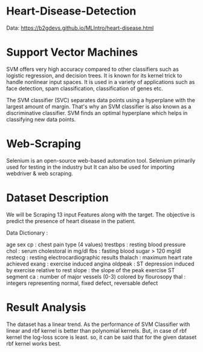 # Heart-Disease-Detection
Data: https://b2gdevs.github.io/MLIntro/heart-disease.html

# Support Vector Machines
SVM offers very high accuracy compared to other classifiers such as logistic regression, and decision trees. It is known for its kernel trick to handle nonlinear input spaces. It is used in a variety of applications such as face detection, spam classification, classification of genes etc.

The SVM classifier (SVC) separates data points using a hyperplane with the largest amount of margin. That's why an SVM classifier is also known as a discriminative classifier. SVM finds an optimal hyperplane which helps in classifying new data points.

# Web-Scraping 
Selenium is an open-source web-based automation tool. Selenium primarily used for testing in the industry but It can also be used for importing webdriver & web scraping.

# Dataset Description
We will be Scraping 13 input Features along with the target. The objective is predict the presence of heart disease in the patient.

Data Dictionary :

age
sex
cp : chest pain type (4 values)
trestbps : resting blood pressure
chol : serum cholestoral in mg/dl
fbs : fasting blood sugar > 120 mg/dl
restecg : resting electrocardiographic results
thalach : maximum heart rate achieved
exang : exercise induced angina
oldpeak : ST depression induced by exercise relative to rest
slope : the slope of the peak exercise ST segment
ca : number of major vessels (0-3) colored by flourosopy
thal : integers representing normal, fixed defect, reversable defect

# Result Analysis
The dataset has a linear trend. As the performance of SVM Classifier with linear and rbf kernel is better than polynomial kernels. But, in case of rbf kernel the log-loss score is least. so, it can be said that for the given dataset rbf kernel works best.
